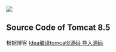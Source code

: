 ![](http://pic.blackist.top/dev-201909071510-345.png)

## Source Code of Tomcat 8.5

根据博客 [Idea编译tomcat8源码 导入源码](https://blog.csdn.net/luohongtuCSDN/article/details/88316067)

